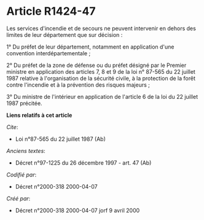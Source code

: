 # Article R1424-47

Les services d'incendie et de secours ne peuvent intervenir en dehors des limites de leur département que sur décision : 

1° Du préfet de leur département, notamment en application d'une convention interdépartementale ; 

2° Du préfet de la zone de défense ou du préfet désigné par le Premier ministre en application des articles 7, 8 et 9 de la
loi n° 87-565 du 22 juillet 1987 relative à l'organisation de la sécurité civile, à la protection de la forêt contre
l'incendie et à la prévention des risques majeurs ; 

3° Du ministre de l'intérieur en application de l'article 6 de la loi du 22 juillet 1987 précitée.

**Liens relatifs à cet article**

_Cite_:

  - Loi n°87-565 du 22 juillet 1987 (Ab)

_Anciens textes_:

  - Décret n°97-1225 du 26 décembre 1997 - art. 47 (Ab)

_Codifié par_:

  - Décret n°2000-318 2000-04-07

_Créé par_:

  - Décret n°2000-318 2000-04-07 jorf 9 avril 2000

